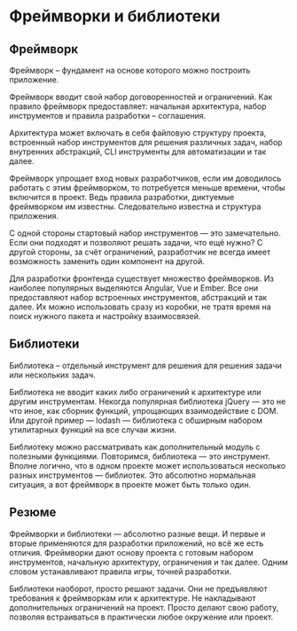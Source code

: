 # Фреймворки и библиотеки

## Фреймворк

Фреймворк – фундамент на основе которого можно построить приложение.

Фреймворк вводит свой набор договоренностей и ограничений. Как правило фреймворк
предоставляет: начальная архитектура, набор инструментов и правила разработки –
соглашения.

Архитектура может включать в себя файловую структуру проекта, встроенный набор
инструментов для решения различных задач, набор внутренних абстракций, CLI
инструменты для автоматизации и так далее.

Фреймворк упрощает вход новых разработчиков, если им доводилось работать с этим
фреймворком, то потребуется меньше времени, чтобы включится в проект. Ведь
правила разработки, диктуемые фреймворком им известны. Следовательно известна и
структура приложения.

С одной стороны стартовый набор инструментов — это замечательно. Если они
подходят и позволяют решать задачи, что ещё нужно? С другой стороны, за счёт
ограничений, разработчик не всегда имеет возможность заменить один компонент на
другой.

Для разработки фронтенда существует множество фреймворков. Из наиболее
популярных выделяются Angular, Vue и Ember. Все они предоставляют набор
встроенных инструментов, абстракций и так далее. Их можно использовать сразу из
коробки, не тратя время на поиск нужного пакета и настройку взаимосвязей.

## Библиотеки

Библиотека – отдельный инструмент для решения для решения задачи или нескольких
задач.

Библиотека не вводит каких либо ограничений к архитектуре или другим
инструментам. Некогда популярная библиотека jQuery — это не что иное, как
сборник функций, упрощающих взаимодействие с DOM. Или другой пример — lodash —
библиотека с обширным набором утилитарных функций на все случаи жизни.

Библиотеку можно рассматривать как дополнительный модуль с полезными функциями.
Повторимся, библиотека — это инструмент. Вполне логично, что в одном проекте
может использоваться несколько разных инструментов — библиотек. Это абсолютно
нормальная ситуация, а вот фреймворк в проекте может быть только один.

## Резюме

Фреймворки и библиотеки — абсолютно разные вещи. И первые и вторые применяются
для разработки приложений, но всё же есть отличия. Фреймворки дают основу
проекта с готовым набором инструментов, начальную архитектуру, ограничения и так
далее. Одним словом устанавливают правила игры, точней разработки.

Библиотеки наоборот, просто решают задачи. Они не предъявляют требования к
фреймворкам или к архитектуре. Не накладывают дополнительных ограничений на
проект. Просто делают свою работу, позволяя встраиваться в практически любое
окружение или проект.
